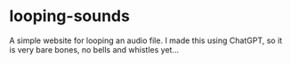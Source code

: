 # looping-sounds
A simple website for looping an audio file. I made this using ChatGPT, so it is very bare bones, no bells and whistles yet...
